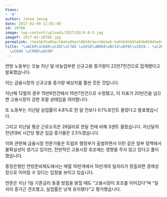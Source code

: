 ```yaml
---
Views:
- '8'
author: Jihee Jeong
date: 2017-02-09 11:02:40
id: 28766
image: /wp-content/uploads/2017/02/4.0-5.jpg
imagef: 2017-02-28766.jpg
permalink: /%ea%b3%a0%ec%9a%a9%ec%8b%9c%ec%9e%a5-%eb%b4%84%eb%b0%94%eb%9e%8c-%ec%8b%a0%ea%b7%9c%ea%b3%a0%ec%9a%a9-%ec%a6%9d%ea%b0%80/
title: "\uACE0\uC6A9\uC2DC\uC7A5 \u2018\uBD04\uBC14\uB78C\u2019.. \uC2E0\uADDC\uACE0\
  \uC6A9 \uC99D\uAC00"
---
```


연방 노동부는 오늘 지난 달 비농업부문 신규고용 증가량이 22만7천건으로 집계됐다고 발표했습니다.

이는 금융시장의 신규고용 증가량 예상치를 훨씬 웃돈 것입니다.

지난해 12월의 경우 15만6천건에서 15만7천건으로 수정됐고, 이 지표가 20만건을 넘으면 고용시장이 강한 호황 상태임을 의미합니다.

또 노동부는 지난달 실업률이 4.8%로 한 달 전보다 0.1%포인트 올랐다고 발표했습니다.

그리고 지난달 평균 근로소득은 26달러로 한달 전에 비해 3센트 올랐습니다. 지난달의 전년대비 시간당 평균 임금 증가율은 2.5%였습니다.

이와 관련해 금융시장 전문가들은 트럼프 행정부가 출범하면서 이민 같은 일부 정책에서 불확실성이 생기고 있지만, 전반적인 고용시장 호조에는 영향을 주지 않고 있다고 풀이했습니다.

중앙은행인 연방준비제도에서는 매월 10만개에서 15만개의 일자리가 창출되면 경제성장으로 이어질 수 있다는 입장을 보이고 있습니다.

연준은 지난 1일 기준금리 동결 방침을 밝힐 때도 “고용시장이 호조를 이어갔다”며 “일자리 증가근 견조했고, 실업률은 낮게 유지됐다”고 평가했습니다.
